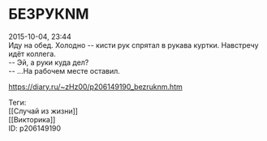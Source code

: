 БЕЗРУКNМ
=========

   
 2015-10-04, 23:44   
  Иду на обед. Холодно -- кисти рук спрятал в рукава куртки. Навстречу идёт коллега.   
 -- Эй, а руки куда дел?   
 -- ...На рабочем месте оставил.   
    
 <https://diary.ru/~zHz00/p206149190_bezruknm.htm>   
   
 Теги:   
 [[Случай из жизни]]   
 [[Викторика]]   
 ID: p206149190